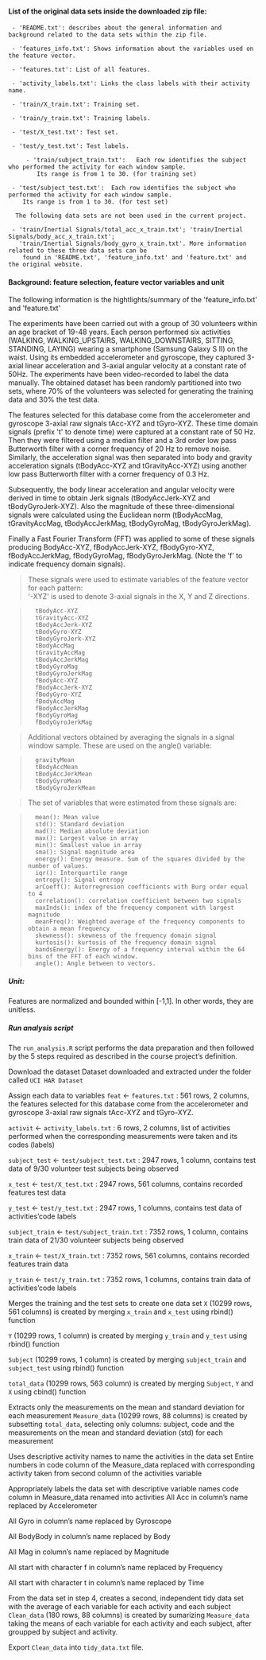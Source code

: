 #### List of the original data sets inside the downloaded zip file:

 	 - 'README.txt': describes about the general information and background related to the data sets within the zip file.
	
 	 - 'features_info.txt': Shows information about the variables used on the feature vector.

   	 - 'features.txt': List of all features.

   	 - 'activity_labels.txt': Links the class labels with their activity name.

   	 - 'train/X_train.txt': Training set.

   	 - 'train/y_train.txt': Training labels.

   	 - 'test/X_test.txt': Test set.

   	 - 'test/y_test.txt': Test labels.
   
    	 - 'train/subject_train.txt':   Each row identifies the subject who performed the activity for each window sample.
            Its range is from 1 to 30. (for training set)
   
  	 - 'test/subject_test.txt':  Each row identifies the subject who performed the activity for each window sample.
  	    Its range is from 1 to 30. (for test set)
      
   	  The following data sets are not been used in the current project. 

   	 - 'train/Inertial Signals/total_acc_x_train.txt'; 'train/Inertial Signals/body_acc_x_train.txt';
   	   'train/Inertial Signals/body_gyro_x_train.txt'. More information related to these three data sets can be
   	    found in 'README.txt', 'feature_info.txt' and 'feature.txt' and the original website.

#### Background: feature selection, feature vector variables and unit

The following information is the hightlights/summary of the 'feature_info.txt' and 'feature.txt'

The experiments have been carried out with a group of 30 volunteers within an age bracket of 19-48 years.
Each person performed six activities (WALKING, WALKING_UPSTAIRS, WALKING_DOWNSTAIRS, SITTING, STANDING, LAYING)
wearing a smartphone (Samsung Galaxy S II) on the waist. Using its embedded accelerometer and gyroscope,
they captured 3-axial linear acceleration and 3-axial angular velocity at a constant rate of 50Hz.
The experiments have been video-recorded to label the data manually. The obtained dataset has been randomly
partitioned into two sets, where 70% of the volunteers was selected for generating the training data
and 30% the test data.

The features selected for this database come from the accelerometer and gyroscope 3-axial raw signals tAcc-XYZ 
and tGyro-XYZ. These time domain signals (prefix 't' to denote time) were captured at a constant rate of 50 Hz. 
Then they were filtered using a median filter and a 3rd order low pass Butterworth filter with a corner frequency
of 20 Hz to remove noise. Similarly, the acceleration signal was then separated into body and gravity acceleration
signals (tBodyAcc-XYZ and tGravityAcc-XYZ) using another low pass Butterworth filter with a corner frequency of 0.3 Hz. 

Subsequently, the body linear acceleration and angular velocity were derived in time to obtain Jerk signals
(tBodyAccJerk-XYZ and tBodyGyroJerk-XYZ). Also the magnitude of these three-dimensional signals were calculated 
using the Euclidean norm (tBodyAccMag, tGravityAccMag, tBodyAccJerkMag, tBodyGyroMag, tBodyGyroJerkMag). 

Finally a Fast Fourier Transform (FFT) was applied to some of these signals producing BodyAcc-XYZ,
fBodyAccJerk-XYZ, fBodyGyro-XYZ, fBodyAccJerkMag, fBodyGyroMag, fBodyGyroJerkMag. 
(Note the 'f' to indicate frequency domain signals). 

>These signals were used to estimate variables of the feature vector for each pattern:  
>'-XYZ' is used to denote 3-axial signals in the X, Y and Z directions.

>		tBodyAcc-XYZ
>		tGravityAcc-XYZ
>		tBodyAccJerk-XYZ
>		tBodyGyro-XYZ
>		tBodyGyroJerk-XYZ
>		tBodyAccMag
>		tGravityAccMag
>		tBodyAccJerkMag
>		tBodyGyroMag
>		tBodyGyroJerkMag
>		fBodyAcc-XYZ
>		fBodyAccJerk-XYZ
>		fBodyGyro-XYZ
>		fBodyAccMag
>		fBodyAccJerkMag
>		fBodyGyroMag
>		fBodyGyroJerkMag

>	Additional vectors obtained by averaging the signals in a signal window sample. 
>	These are used on the angle() variable:

>		gravityMean
>		tBodyAccMean
>		tBodyAccJerkMean
>		tBodyGyroMean
>		tBodyGyroJerkMean

>	The set of variables that were estimated from these signals are: 

>		mean(): Mean value
>		std(): Standard deviation
>		mad(): Median absolute deviation 
>		max(): Largest value in array
>		min(): Smallest value in array
>		sma(): Signal magnitude area
>		energy(): Energy measure. Sum of the squares divided by the number of values. 
>		iqr(): Interquartile range 
>		entropy(): Signal entropy
>		arCoeff(): Autorregresion coefficients with Burg order equal to 4
>		correlation(): correlation coefficient between two signals
>		maxInds(): index of the frequency component with largest magnitude
>		meanFreq(): Weighted average of the frequency components to obtain a mean frequency
>		skewness(): skewness of the frequency domain signal 
>		kurtosis(): kurtosis of the frequency domain signal 
>		bandsEnergy(): Energy of a frequency interval within the 64 bins of the FFT of each window.
>		angle(): Angle between to vectors.

##### Unit:

Features are normalized and bounded within [-1,1]. In other words, they are unitless.

##### Run analysis script

The ``run_analysis.R`` script performs the data preparation and then followed by the 5 steps required as described in the course project’s definition.

Download the dataset
Dataset downloaded and extracted under the folder called ``UCI HAR Dataset``

Assign each data to variables
``feat`` <- ``features.txt`` : 561 rows, 2 columns, the features selected for this database come from the accelerometer and gyroscope 3-axial raw signals tAcc-XYZ and tGyro-XYZ.

``activit`` <- ``activity_labels.txt`` : 6 rows, 2 columns, list of activities performed when the corresponding measurements were taken and its codes (labels)

``subject_test`` <- ``test/subject_test.txt`` : 2947 rows, 1 column, contains test data of 9/30 volunteer test subjects being observed

``x_test`` <- ``test/X_test.txt`` : 2947 rows, 561 columns, contains recorded features test data

``y_test`` <- ``test/y_test.txt`` : 2947 rows, 1 columns, contains test data of activities’code labels

``subject_train`` <- ``test/subject_train.txt`` : 7352 rows, 1 column, contains train data of 21/30 volunteer subjects being observed

``x_train`` <- ``test/X_train.txt`` : 7352 rows, 561 columns, contains recorded features train data

``y_train`` <- ``test/y_train.txt`` : 7352 rows, 1 columns, contains train data of activities’code labels

Merges the training and the test sets to create one data set
``X`` (10299 rows, 561 columns) is created by merging ``x_train`` and ``x_test`` using rbind() function

``Y`` (10299 rows, 1 column) is created by merging ``y_train`` and ``y_test`` using rbind() function

``Subject`` (10299 rows, 1 column) is created by merging ``subject_train`` and ``subject_test`` using rbind() function

``total_data`` (10299 rows, 563 column) is created by merging ``Subject``, ``Y`` and ``X`` using cbind() function

Extracts only the measurements on the mean and standard deviation for each measurement
``Measure_data`` (10299 rows, 88 columns) is created by subsetting ``total_data``, selecting only columns: subject, code and the measurements on the mean and standard deviation (std) for each measurement

Uses descriptive activity names to name the activities in the data set
Entire numbers in code column of the Measure_data replaced with corresponding activity taken from second column of the activities variable

Appropriately labels the data set with descriptive variable names
code column in Measure_data renamed into activities
All Acc in column’s name replaced by Accelerometer

All Gyro in column’s name replaced by Gyroscope

All BodyBody in column’s name replaced by Body

All Mag in column’s name replaced by Magnitude

All start with character f in column’s name replaced by Frequency

All start with character t in column’s name replaced by Time

From the data set in step 4, creates a second, independent tidy data set with the average of each variable for each activity and each subject
``Clean_data`` (180 rows, 88 columns) is created by sumarizing ``Measure_data`` taking the means of each variable for each activity and each subject, after groupped by subject and activity.

Export ``Clean_data`` into ``tidy_data.txt`` file.
